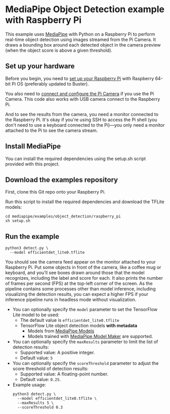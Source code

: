 # MediaPipe Object Detection example with Raspberry Pi

This example uses [MediaPipe](https://github.com/google/mediapipe) with Python on
a Raspberry Pi to perform real-time object detection using images streamed from
the Pi Camera. It draws a bounding box around each detected object in the camera
preview (when the object score is above a given threshold).

## Set up your hardware

Before you begin, you need to
[set up your Raspberry Pi](https://projects.raspberrypi.org/en/projects/raspberry-pi-setting-up)
with Raspberry 64-bit Pi OS (preferably updated to Buster).

You also need to [connect and configure the Pi Camera](
https://www.raspberrypi.org/documentation/configuration/camera.md) if you use
the Pi Camera. This code also works with USB camera connect to the Raspberry Pi.

And to see the results from the camera, you need a monitor connected
to the Raspberry Pi. It's okay if you're using SSH to access the Pi shell
(you don't need to use a keyboard connected to the Pi)—you only need a monitor
attached to the Pi to see the camera stream.

## Install MediaPipe

You can install the required dependencies using the setup.sh script provided with this project.

## Download the examples repository

First, clone this Git repo onto your Raspberry Pi.

Run this script to install the required dependencies and download the TFLite models:

```
cd mediapipe/examples/object_detection/raspberry_pi
sh setup.sh
```

## Run the example

```
python3 detect.py \
  --model efficientdet_lite0.tflite
```

You should see the camera feed appear on the monitor attached to your Raspberry
Pi. Put some objects in front of the camera, like a coffee mug or keyboard, and
you'll see boxes drawn around those that the model recognizes, including the
label and score for each. It also prints the number of frames per second (FPS)
at the top-left corner of the screen. As the pipeline contains some processes
other than model inference, including visualizing the detection results, you can
expect a higher FPS if your inference pipeline runs in headless mode without
visualization.

*   You can optionally specify the `model` parameter to set the TensorFlow Lite
    model to be used:
    *   The default value is `efficientdet_lite0.tflite`
    *   TensorFlow Lite object detection models **with metadata**  
        * Models from [MediaPipe Models](https://developers.google.com/mediapipe/solutions/vision/object_detector/index#models)
        * Models trained with [MediaPipe Model Maker](https://developers.google.com/mediapipe/solutions/customization/object_detector) are supported.
*   You can optionally specify the `maxResults` parameter to limit the list of
    detection results:
    *   Supported value: A positive integer.
    *   Default value: `5`
*   You can optionally specify the `scoreThreshold` parameter to adjust the
    score threshold of detection results:
    *   Supported value: A floating-point number.
    *   Default value: `0.25`.
*   Example usage:
    ```
    python3 detect.py \
      --model efficientdet_lite0.tflite \
      --maxResults 5 \
      --scoreThreshold 0.3
    ```
